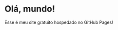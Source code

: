 
<!DOCTYPE html>
<html>
<head>
  <meta charset="UTF-8">
  <title>Meu Primeiro Site</title>
</head>
<body>
  <h1>Olá, mundo!</h1>
  <p>Esse é meu site gratuito hospedado no GitHub Pages!</p>
</body>
</html>
